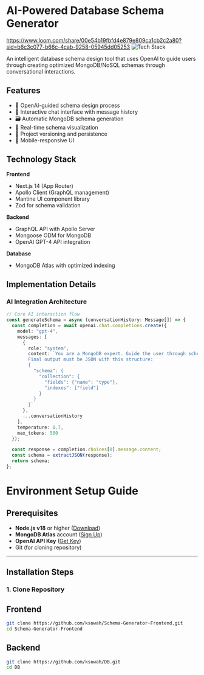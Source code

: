 # AI-Powered Database Schema Generator  
https://www.loom.com/share/00e54b19fbfd4e879e809ca1cb2c2a80?sid=b6c3c077-b66c-4cab-9258-05945dd05253
![Tech Stack](https://img.shields.io/badge/stack-React%20%7C%20GraphQL%20%7C%20MongoDB%20%7C%20OpenAI-blue)  

An intelligent database schema design tool that uses OpenAI to guide users through creating optimized MongoDB/NoSQL schemas through conversational interactions.  

## Features  
- 🧠 OpenAI-guided schema design process  
- 💬 Interactive chat interface with message history  
- 🗃️ Automatic MongoDB schema generation  
- 🔄 Real-time schema visualization  
- 📁 Project versioning and persistence  
- 📱 Mobile-responsive UI  

## Technology Stack  
**Frontend**  
- Next.js 14 (App Router)  
- Apollo Client (GraphQL management)  
- Mantine UI component library  
- Zod for schema validation  

**Backend**  
- GraphQL API with Apollo Server  
- Mongoose ODM for MongoDB  
- OpenAI GPT-4 API integration  

**Database**  
- MongoDB Atlas with optimized indexing  

## Implementation Details  

### AI Integration Architecture  
```typescript
// Core AI interaction flow
const generateSchema = async (conversationHistory: Message[]) => {
  const completion = await openai.chat.completions.create({
    model: "gpt-4",
    messages: [
      {
        role: "system",
        content: `You are a MongoDB expert. Guide the user through schema design by asking 1 question at a time. 
        Final output must be JSON with this structure:
        {
          "schema": {
            "collection": {
              "fields": {"name": "type"},
              "indexes": ["field"]
            }
          }
        }`
      },
      ...conversationHistory
    ],
    temperature: 0.7,
    max_tokens: 500
  });

  const response = completion.choices[0].message.content;
  const schema = extractJSON(response); 
  return schema;
};
```

# Environment Setup Guide

## Prerequisites
- **Node.js v18** or higher ([Download](https://nodejs.org/))
- **MongoDB Atlas** account ([Sign Up](https://www.mongodb.com/atlas))
- **OpenAI API Key** ([Get Key](https://platform.openai.com/api-keys))
- Git (for cloning repository)

---

## Installation Steps

### 1. Clone Repository

## Frontend
```bash
git clone https://github.com/ksowah/Schema-Generator-Frontend.git
cd Schema-Generator-Frontend
```

## Backend
```bash
git clone https://github.com/ksowah/DB.git
cd DB
```